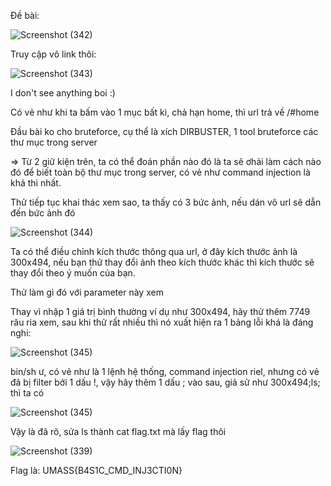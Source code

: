 Đề bài:

![Screenshot (342)](https://github.com/ductohno/ctf_wup/assets/152991010/3fc1aea9-fc22-436a-a4fa-26b6f8d1f198)

Truy cập vô link thôi:


![Screenshot (343)](https://github.com/ductohno/ctf_wup/assets/152991010/bc69872d-f6c1-4467-8ebf-2d0d4866d132)

I don't see anything boi :)

Có vẻ như khi ta bấm vào 1 mục bất kì, chả hạn home, thì url trả về /#home

Đầu bài ko cho bruteforce, cụ thể là xích DIRBUSTER, 1 tool bruteforce các thư mục trong server

=> Từ 2 giữ kiện trên, ta có thể đoán phần nào đó là ta sẽ ơhải làm cách nào đó để biết toàn bộ thư mục trong server, có vẻ như command injection là khả thi nhất.

Thử tiếp tục khai thác xem sao, ta thấy có 3 bức ảnh, nếu dán vô url sẽ dẫn đến bức ảnh đó

![Screenshot (344)](https://github.com/ductohno/ctf_wup/assets/152991010/d7c9e3ed-52e5-4137-9c74-4cca6efea114)

Ta có thể điều chỉnh kích thước thông qua url, ở đây kích thước ảnh là 300x494, nếu bạn thử thay đổi ảnh theo kích thước khác thì kích thước sẽ thay đổi theo ý muốn của bạn.

Thử làm gì đó với parameter này xem

Thay vì nhập 1 giá trị bình thường ví dụ như 300x494, hãy thử thêm 7749 râu ria xem, sau khi thử rất nhiều thì nó xuất hiện ra 1 bảng lỗi khá là đáng nghi:

![Screenshot (345)](https://github.com/ductohno/ctf_wup/assets/152991010/a9b520b4-4eb9-4a5c-aea2-356a20de9176)

bin/sh ư, có vẻ như là 1 lệnh hệ thống, command injection riel, nhưng có vẻ đã bị filter bởi 1 dấu !, vậy hãy thêm 1 dấu ; vào sau, giả sử như 300x494;ls; thì ta có

![Screenshot (345)](https://github.com/ductohno/ctf_wup/assets/152991010/d61205b0-319c-46f9-a2ac-f1bd29d30e8d)

Vậy là đã rõ, sửa ls thành cat flag.txt mà lấy flag thôi

![Screenshot (339)](https://github.com/ductohno/ctf_wup/assets/152991010/5cde3f6a-5d4e-4f64-be9e-a9bb9baa7ac6)

Flag là: UMASS{B4S1C_CMD_INJ3CTI0N}

